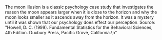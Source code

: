 The moon illusion is a classic psychology case study that investigates the reason the moon appears larger when it is close to the horizon and 
why the moon looks smaller as it ascends away from the horizon. It was a mystery until it was shown that our psychology does effect our perception. 
Source:     "Howell, D. C. (1999). Fundamental Statistics for the Behavioral Sciences, 4th Edition. Duxbury Press, Pacific Grove, California.\n"
